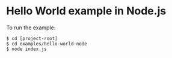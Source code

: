 # Hello World example in Node.js

To run the example:

```
$ cd [project-root]
$ cd examples/hello-world-node
$ node index.js
```
